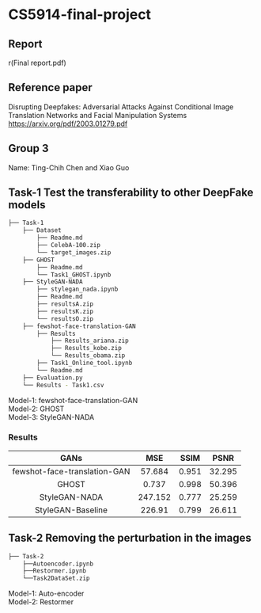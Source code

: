 # CS5914-final-project

## Report  
r(Final report.pdf)

## Reference paper  
Disrupting Deepfakes: Adversarial Attacks Against Conditional Image Translation Networks and Facial Manipulation Systems  
https://arxiv.org/pdf/2003.01279.pdf  

## Group 3  
Name: Ting-Chih Chen and Xiao Guo  

## Task-1 Test the transferability to other DeepFake models 

```bash
├── Task-1
    ├── Dataset
        ├── Readme.md
        ├── CelebA-100.zip
        └── target_images.zip
    ├── GHOST
        ├── Readme.md
        └── Task1_GHOST.ipynb
    ├── StyleGAN-NADA
        ├── stylegan_nada.ipynb
        ├── Readme.md
        ├── resultsA.zip
        ├── resultsK.zip
        └── resultsO.zip
    ├── fewshot-face-translation-GAN
        ├── Results
            ├── Results_ariana.zip
            ├── Results_kobe.zip
            └── Results_obama.zip
        ├── Task1_Online_tool.ipynb
        └── Readme.md
    ├── Evaluation.py
    └── Results - Task1.csv

```

Model-1: fewshot-face-translation-GAN  
Model-2: GHOST  
Model-3: StyleGAN-NADA   


### Results  
| GANs | MSE | SSIM | PSNR|
| :---: | :---: | :---: | :---: |
| fewshot-face-translation-GAN | 57.684 | 0.951 | 32.295 |  
| GHOST | 0.737 | 0.998 | 50.396 |  
| StyleGAN-NADA | 247.152 | 0.777 | 25.259 |  
| StyleGAN-Baseline | 226.91 | 0.799 | 26.611 |  

## Task-2 Removing the perturbation in the images
```bash
├── Task-2
    ├──Autoencoder.ipynb 
    ├──Restormer.ipynb
    └──Task2DataSet.zip
```
Model-1: Auto-encoder  
Model-2: Restormer  
